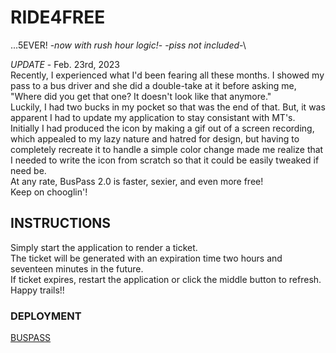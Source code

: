 # RIDE4FREE
...5EVER! -*now with rush hour logic!*- -*piss not included*-\

*UPDATE* - Feb. 23rd, 2023\
Recently, I experienced what I'd been fearing all these months. I showed my pass to a bus driver and she did a double-take at it before asking me, "Where did you get that one? It doesn't look like that anymore."\
Luckily, I had two bucks in my pocket so that was the end of that. But, it was apparent I had to update my application to stay consistant with MT's.\
Initially I had produced the icon by making a gif out of a screen recording, which appealed to my lazy nature and hatred for design, but having to completely recreate it to handle a simple color change made me realize that I needed to write the icon from scratch so that it could be easily tweaked if need be.\
At any rate, BusPass 2.0 is faster, sexier, and even more free!\
Keep on chooglin'!

## INSTRUCTIONS
Simply start the application to render a ticket.\
The ticket will be generated with an expiration time two hours and seventeen minutes in the future.\
If ticket expires, restart the application or click the middle button to refresh. Happy trails!!

### DEPLOYMENT
[BUSPASS](https://bus-pass-uhgd6.ondigitalocean.app/)
